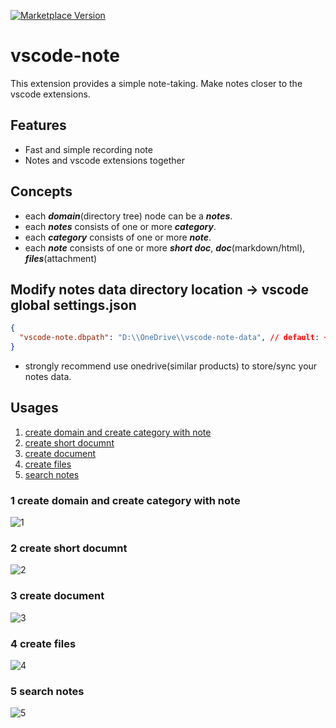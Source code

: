 [![Marketplace Version](https://vsmarketplacebadge.apphb.com/version/shinhwagk.vscode-note.svg)](https://marketplace.visualstudio.com/items?itemName=shinhwagk.vscode-note)

# vscode-note

This extension provides a simple note-taking. Make notes closer to the vscode extensions.

## Features

- Fast and simple recording note
- Notes and vscode extensions together

## Concepts

- each **_domain_**(directory tree) node can be a **_notes_**.
- each **_notes_** consists of one or more **_category_**.
- each **_category_** consists of one or more **_note_**.
- each **_note_** consists of one or more **_short doc_**, **_doc_**(markdown/html), **_files_**(attachment)

## Modify notes data directory location -> vscode global settings.json
```json
{
  "vscode-note.dbpath": "D:\\OneDrive\\vscode-note-data", // default: ~/vscode-note
}
```
- strongly recommend use onedrive(similar products) to store/sync your notes data.

## Usages

1. [create domain and create category with note](#1-create-domain-and-create-category-with-note)
2. [create short documnt](#2-create-short-documnt)
3. [create document](#3-create-document)
4. [create files](#4-create-files)
5. [search notes](#5-search-notes)

### 1 create domain and create category with note
![1](https://raw.githubusercontent.com/shinhwagk/vscode-note/master/images/1.gif)
### 2 create short documnt
![2](https://raw.githubusercontent.com/shinhwagk/vscode-note/master/images/2.gif)
### 3 create document
![3](https://raw.githubusercontent.com/shinhwagk/vscode-note/master/images/3.gif)
### 4 create files
![4](https://raw.githubusercontent.com/shinhwagk/vscode-note/master/images/4.gif)
### 5 search notes
![5](https://raw.githubusercontent.com/shinhwagk/vscode-note/master/images/search.gif)
